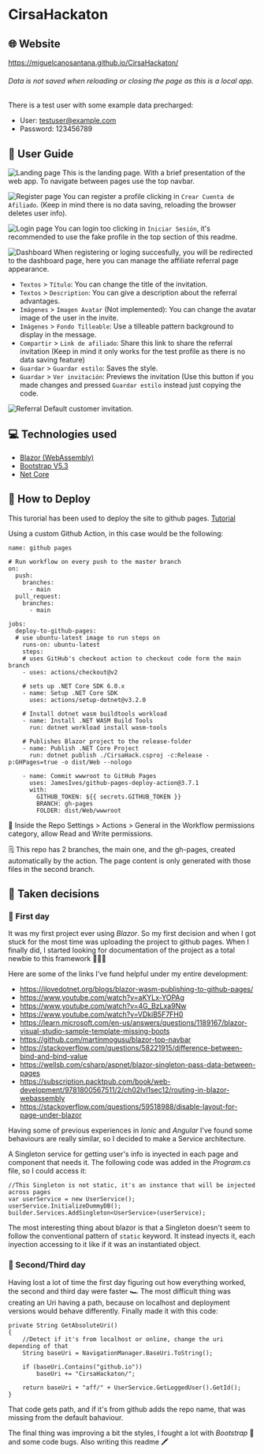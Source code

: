 # CirsaHackaton

## 🌐 Website
https://miguelcanosantana.github.io/CirsaHackaton/

###### Data is not saved when reloading or closing the page as this is a local app.
There is a test user with some example data precharged:
- User: testuser@example.com
- Password: 123456789

## 📒 User Guide
![Landing page](./wwwroot/Images/001.png)
This is the landing page. With a brief presentation of the web app. To navigate between pages use the top navbar.

![Register page](./wwwroot/Images/002.png)
You can register a profile clicking in `Crear Cuenta de Afiliado`. (Keep in mind there is no data saving, reloading the browser deletes user info).

![Login page](./wwwroot/Images/003.png)
You can login too clicking in `Iniciar Sesión`, it's recommended to use the fake profile in the top section of this readme.

![Dashboard](./wwwroot/Images/004.png)
When registering or loging succesfully, you will be redirected to the dashboard page, here you can manage the affiliate referral page appearance.

- `Textos` > `Título`: You can change the title of the invitation.
- `Textos` > `Description`: You can give a description about the referral advantages.
- `Imágenes` > `Imagen Avatar` (Not implemented): You can change the avatar image of the user in the invite.
- `Imágenes` > `Fondo Tilleable`: Use a tilleable pattern background to display in the message.
- `Compartir` > `Link de afiliado`: Share this link to share the referral invitation (Keep in mind it only works for the test profile as there is no data saving feature)
- `Guardar` > `Guardar estilo`: Saves the style.
- `Guardar` > `Ver invitación`: Previews the invitation (Use this button if you made changes and pressed `Guardar estilo` instead just copying the code.

![Referral](./wwwroot/Images/005.png)
Default customer invitation.

## 💻 Technologies used
- [Blazor (WebAssembly)](https://dotnet.microsoft.com/es-es/apps/aspnet/web-apps/blazor)
- [Bootstrap V5.3](https://getbootstrap.com/docs/5.3)
- [Net Core](https://dotnet.microsoft.com/es-es/download)

## 🚀 How to Deploy 
This turorial has been used to deploy the site to github pages. [Tutorial](https://ilovedotnet.org/blogs/blazor-wasm-publishing-to-github-pages/)

Using a custom Github Action, in this case would be the following:
```
name: github pages

# Run workflow on every push to the master branch
on:
  push:
    branches:
      - main
  pull_request:
    branches:
      - main

jobs:
  deploy-to-github-pages:
  # use ubuntu-latest image to run steps on
    runs-on: ubuntu-latest
    steps:
    # uses GitHub's checkout action to checkout code form the main branch
    - uses: actions/checkout@v2

    # sets up .NET Core SDK 6.0.x
    - name: Setup .NET Core SDK
      uses: actions/setup-dotnet@v3.2.0

    # Install dotnet wasm buildtools workload
    - name: Install .NET WASM Build Tools
      run: dotnet workload install wasm-tools

    # Publishes Blazor project to the release-folder
    - name: Publish .NET Core Project
      run: dotnet publish ./CirsaHack.csproj -c:Release -p:GHPages=true -o dist/Web --nologo

    - name: Commit wwwroot to GitHub Pages
      uses: JamesIves/github-pages-deploy-action@3.7.1
      with:
        GITHUB_TOKEN: ${{ secrets.GITHUB_TOKEN }}
        BRANCH: gh-pages
        FOLDER: dist/Web/wwwroot
```

🚦 Inside the Repo Settings > Actions > General in the Workflow permissions category, allow Read and Write permissions.

🗒️ This repo has 2 branches, the main one, and the gh-pages, created automatically by the action. 
The page content is only generated with those files in the second branch.

## 🦄 Taken decisions
### 📆 First day
It was my first project ever using *Blazor*.
So my first decision and when I got stuck for the most time was uploading the project to github pages.
When I finally did, I started looking for documentation of the project as a total newbie to this framework 💁🏻‍♂️


Here are some of the links I've fund helpful under my entire development:
- https://ilovedotnet.org/blogs/blazor-wasm-publishing-to-github-pages/
- https://www.youtube.com/watch?v=aKYLx-YOPAg
- https://www.youtube.com/watch?v=4G_BzLxa9Nw
- https://www.youtube.com/watch?v=VDkiB5F7FH0
- https://learn.microsoft.com/en-us/answers/questions/1189167/blazor-visual-studio-sample-template-missing-boots
- https://github.com/martinmogusu/blazor-top-navbar
- https://stackoverflow.com/questions/58221915/difference-between-bind-and-bind-value
- https://wellsb.com/csharp/aspnet/blazor-singleton-pass-data-between-pages
- https://subscription.packtpub.com/book/web-development/9781800567511/2/ch02lvl1sec12/routing-in-blazor-webassembly
- https://stackoverflow.com/questions/59518988/disable-layout-for-page-under-blazor

Having some of previous experiences in *Ionic* and *Angular* I've found some behaviours are really similar, so I decided to make a Service architecture.

A Singleton service for getting user's info is inyected in each page and component that needs it.
The following code was added in the *Program.cs* file, so I could access it:
```
//This Singleton is not static, it's an instance that will be injected across pages
var userService = new UserService();
userService.InitializeDummyDB();
builder.Services.AddSingleton<UserService>(userService);
```
The most interesting thing about blazor is that a Singleton doesn't seem to follow the conventional pattern of ```static``` keyword. It instead inyects it, each inyection accessing to it like if it was an instantiated object.


### 📆 Second/Third day
Having lost a lot of time the first day figuring out how everything worked, the second and third day were faster 🏎️
The most difficult thing was creating an Uri having a path, because on localhost and deployment versions would behave differently. Finally made it with this code:

```
private String GetAbsoluteUri()
{
    //Detect if it's from localhost or online, change the uri depending of that
    String baseUri = NavigationManager.BaseUri.ToString();

    if (baseUri.Contains("github.io"))
        baseUri += "CirsaHackaton/";

    return baseUri + "aff/" + UserService.GetLoggedUser().GetId();
}

```
That code gets path, and if it's from github adds the repo name, that was missing from the default bahaviour.


The final thing was improving a bit the styles, I fought a lot with *Bootstrap* 🤺 and some code bugs.
Also writing this readme 🖍️
